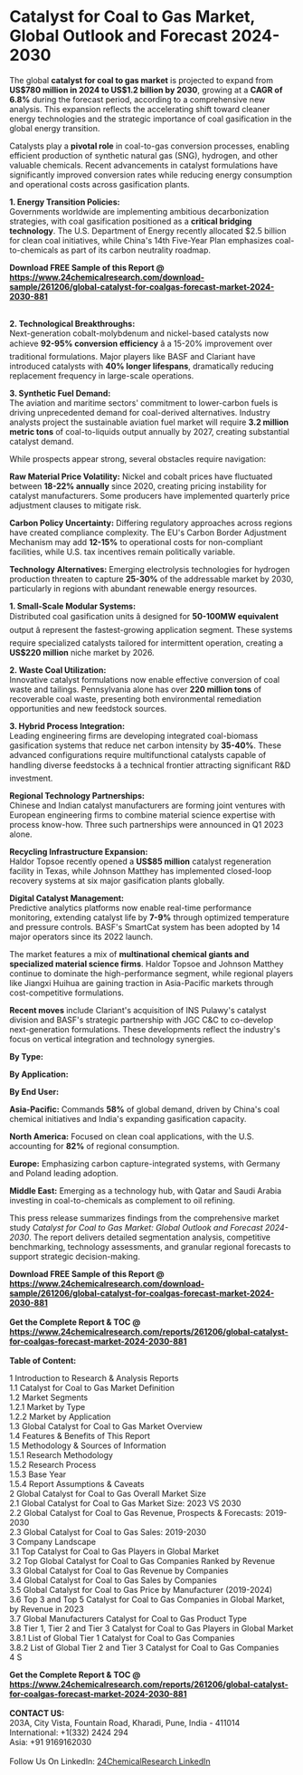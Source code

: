 <h1>Catalyst for Coal to Gas Market, Global Outlook and Forecast 2024-2030</h1><p>The global <strong>catalyst for coal to gas market</strong> is projected to expand from <strong>US$780 million in 2024 to US$1.2 billion by 2030</strong>, growing at a <strong>CAGR of 6.8%</strong> during the forecast period, according to a comprehensive new analysis. This expansion reflects the accelerating shift toward cleaner energy technologies and the strategic importance of coal gasification in the global energy transition.</p><p>Catalysts play a <strong>pivotal role</strong> in coal-to-gas conversion processes, enabling efficient production of synthetic natural gas (SNG), hydrogen, and other valuable chemicals. Recent advancements in catalyst formulations have significantly improved conversion rates while reducing energy consumption and operational costs across gasification plants.</p><p><strong>1. Energy Transition Policies:</strong><br>
Governments worldwide are implementing ambitious decarbonization strategies, with coal gasification positioned as a <strong>critical bridging technology</strong>. The U.S. Department of Energy recently allocated $2.5 billion for clean coal initiatives, while China's 14th Five-Year Plan emphasizes coal-to-chemicals as part of its carbon neutrality roadmap.</p><div><b>Download FREE Sample of this Report @ 
            <a href="https://www.24chemicalresearch.com/download-sample/261206/global-catalyst-for-coalgas-forecast-market-2024-2030-881">
            https://www.24chemicalresearch.com/download-sample/261206/global-catalyst-for-coalgas-forecast-market-2024-2030-881</a></b></div><br><p><strong>2. Technological Breakthroughs:</strong><br>
Next-generation cobalt-molybdenum and nickel-based catalysts now achieve <strong>92-95% conversion efficiency</strong> â a 15-20% improvement over traditional formulations. Major players like BASF and Clariant have introduced catalysts with <strong>40% longer lifespans</strong>, dramatically reducing replacement frequency in large-scale operations.</p><p><strong>3. Synthetic Fuel Demand:</strong><br>
The aviation and maritime sectors' commitment to lower-carbon fuels is driving unprecedented demand for coal-derived alternatives. Industry analysts project the sustainable aviation fuel market will require <strong>3.2 million metric tons</strong> of coal-to-liquids output annually by 2027, creating substantial catalyst demand.</p><p>While prospects appear strong, several obstacles require navigation:</p><p><strong>Raw Material Price Volatility:</strong> Nickel and cobalt prices have fluctuated between <strong>18-22% annually</strong> since 2020, creating pricing instability for catalyst manufacturers. Some producers have implemented quarterly price adjustment clauses to mitigate risk.</p><p><strong>Carbon Policy Uncertainty:</strong> Differing regulatory approaches across regions have created compliance complexity. The EU's Carbon Border Adjustment Mechanism may add <strong>12-15%</strong> to operational costs for non-compliant facilities, while U.S. tax incentives remain politically variable.</p><p><strong>Technology Alternatives:</strong> Emerging electrolysis technologies for hydrogen production threaten to capture <strong>25-30%</strong> of the addressable market by 2030, particularly in regions with abundant renewable energy resources.</p><p><strong>1. Small-Scale Modular Systems:</strong><br>
Distributed coal gasification units â designed for <strong>50-100MW equivalent</strong> output â represent the fastest-growing application segment. These systems require specialized catalysts tailored for intermittent operation, creating a <strong>US$220 million</strong> niche market by 2026.</p><p><strong>2. Waste Coal Utilization:</strong><br>
Innovative catalyst formulations now enable effective conversion of coal waste and tailings. Pennsylvania alone has over <strong>220 million tons</strong> of recoverable coal waste, presenting both environmental remediation opportunities and new feedstock sources.</p><p><strong>3. Hybrid Process Integration:</strong><br>
Leading engineering firms are developing integrated coal-biomass gasification systems that reduce net carbon intensity by <strong>35-40%</strong>. These advanced configurations require multifunctional catalysts capable of handling diverse feedstocks â a technical frontier attracting significant R&amp;D investment.</p><p><strong>Regional Technology Partnerships:</strong><br>
	Chinese and Indian catalyst manufacturers are forming joint ventures with European engineering firms to combine material science expertise with process know-how. Three such partnerships were announced in Q1 2023 alone.</p><p><strong>Recycling Infrastructure Expansion:</strong><br>
	Haldor Topsoe recently opened a <strong>US$85 million</strong> catalyst regeneration facility in Texas, while Johnson Matthey has implemented closed-loop recovery systems at six major gasification plants globally.</p><p><strong>Digital Catalyst Management:</strong><br>
	Predictive analytics platforms now enable real-time performance monitoring, extending catalyst life by <strong>7-9%</strong> through optimized temperature and pressure controls. BASF's SmartCat system has been adopted by 14 major operators since its 2022 launch.</p><p>The market features a mix of <strong>multinational chemical giants and specialized material science firms</strong>. Haldor Topsoe and Johnson Matthey continue to dominate the high-performance segment, while regional players like Jiangxi Huihua are gaining traction in Asia-Pacific markets through cost-competitive formulations.</p><p><strong>Recent moves</strong> include Clariant's acquisition of INS Pulawy's catalyst division and BASF's strategic partnership with JGC C&amp;C to co-develop next-generation formulations. These developments reflect the industry's focus on vertical integration and technology synergies.</p><p><strong>By Type:</strong></p><p><strong>By Application:</strong></p><p><strong>By End User:</strong></p><p><strong>Asia-Pacific:</strong> Commands <strong>58%</strong> of global demand, driven by China's coal chemical initiatives and India's expanding gasification capacity.</p><p><strong>North America:</strong> Focused on clean coal applications, with the U.S. accounting for <strong>82%</strong> of regional consumption.</p><p><strong>Europe:</strong> Emphasizing carbon capture-integrated systems, with Germany and Poland leading adoption.</p><p><strong>Middle East:</strong> Emerging as a technology hub, with Qatar and Saudi Arabia investing in coal-to-chemicals as complement to oil refining.</p><p>This press release summarizes findings from the comprehensive market study <em>Catalyst for Coal to Gas Market: Global Outlook and Forecast 2024-2030</em>. The report delivers detailed segmentation analysis, competitive benchmarking, technology assessments, and granular regional forecasts to support strategic decision-making.</p><div><b>Download FREE Sample of this Report @ 
            <a href="https://www.24chemicalresearch.com/download-sample/261206/global-catalyst-for-coalgas-forecast-market-2024-2030-881">
            https://www.24chemicalresearch.com/download-sample/261206/global-catalyst-for-coalgas-forecast-market-2024-2030-881</a></b></div><br><div><b>Get the Complete Report & TOC @ 
            <a href="https://www.24chemicalresearch.com/reports/261206/global-catalyst-for-coalgas-forecast-market-2024-2030-881">
            https://www.24chemicalresearch.com/reports/261206/global-catalyst-for-coalgas-forecast-market-2024-2030-881</a></b></div><br>
            <b>Table of Content:</b><p>1 Introduction to Research & Analysis Reports<br />
    1.1 Catalyst for Coal to Gas Market Definition<br />
    1.2 Market Segments<br />
        1.2.1 Market by Type<br />
        1.2.2 Market by Application<br />
    1.3 Global Catalyst for Coal to Gas Market Overview<br />
    1.4 Features & Benefits of This Report<br />
    1.5 Methodology & Sources of Information<br />
        1.5.1 Research Methodology<br />
        1.5.2 Research Process<br />
        1.5.3 Base Year<br />
        1.5.4 Report Assumptions & Caveats<br />
2 Global Catalyst for Coal to Gas Overall Market Size<br />
    2.1 Global Catalyst for Coal to Gas Market Size: 2023 VS 2030<br />
    2.2 Global Catalyst for Coal to Gas Revenue, Prospects & Forecasts: 2019-2030<br />
    2.3 Global Catalyst for Coal to Gas Sales: 2019-2030<br />
3 Company Landscape<br />
    3.1 Top Catalyst for Coal to Gas Players in Global Market<br />
    3.2 Top Global Catalyst for Coal to Gas Companies Ranked by Revenue<br />
    3.3 Global Catalyst for Coal to Gas Revenue by Companies<br />
    3.4 Global Catalyst for Coal to Gas Sales by Companies<br />
    3.5 Global Catalyst for Coal to Gas Price by Manufacturer (2019-2024)<br />
    3.6 Top 3 and Top 5 Catalyst for Coal to Gas Companies in Global Market, by Revenue in 2023<br />
    3.7 Global Manufacturers Catalyst for Coal to Gas Product Type<br />
    3.8 Tier 1, Tier 2 and Tier 3 Catalyst for Coal to Gas Players in Global Market<br />
        3.8.1 List of Global Tier 1 Catalyst for Coal to Gas Companies<br />
        3.8.2 List of Global Tier 2 and Tier 3 Catalyst for Coal to Gas Companies<br />
4 S</p><div><b>Get the Complete Report & TOC @ 
            <a href="https://www.24chemicalresearch.com/reports/261206/global-catalyst-for-coalgas-forecast-market-2024-2030-881">
            https://www.24chemicalresearch.com/reports/261206/global-catalyst-for-coalgas-forecast-market-2024-2030-881</a></b></div><br><b>CONTACT US:</b><br>
            203A, City Vista, Fountain Road, Kharadi, Pune, India - 411014<br>
            International: +1(332) 2424 294<br>
            Asia: +91 9169162030 <br><br>
            Follow Us On LinkedIn: <a href="https://www.linkedin.com/company/24chemicalresearch/">24ChemicalResearch LinkedIn</a>